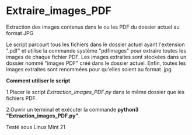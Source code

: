 # Extraire_images_PDF
Extraction des images contenus dans le ou les PDF du dossier actuel au format JPG

Le script parcourt tous les fichiers dans le dossier actuel ayant l'extension ".pdf" et utilise la commande système "pdfimages" 
pour extraire toutes les images de chaque fichier PDF. Les images extraites sont stockées dans un dossier nommé "images PDF" créé 
dans le dossier actuel. Enfin, toutes les images extraites sont renommées pour qu'elles soient au format .jpg.

**Comment utiliser le script**

1.Placer le script *Extraction_images_PDF.py* dans le même dossier que les fichiers PDF.

2.Ouvrir un terminal et exécuter la commande **python3 "Extraction_images_PDF.py"**.

Testé sous Linux Mint 21

